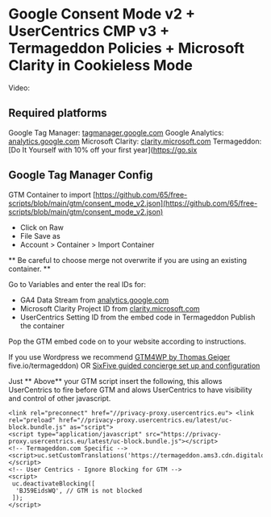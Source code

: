 # Google Consent Mode v2 + UserCentrics CMP v3 + Termageddon Policies + Microsoft Clarity in Cookieless Mode

Video: 

## Required platforms 
Google Tag Manager: [tagmanager.google.com](https://tagmanager.google.com)
Google Analytics: [analytics.google.com](https://analytics.google.com)
Microsoft Clarity: [clarity.microsoft.com](https://clarity.microsoft.com)
Termageddon: [Do It Yourself with 10% off your first year](https://go.six

## Google Tag Manager Config
GTM Container to import [https://github.com/65/free-scripts/blob/main/gtm/consent_mode_v2.json](https://github.com/65/free-scripts/blob/main/gtm/consent_mode_v2.json) 
- Click on Raw
- File Save as
- Account > Container > Import Container 

** Be careful to choose merge not overwrite if you are using an existing container. ** 

Go to Variables and enter the real IDs for: 
- GA4 Data Stream from [analytics.google.com](https://analytics.google.com) 
- Microsoft Clarity Project ID from [clarity.microsoft.com](https://clarity.microsoft.com) 
- UserCentrics Setting ID from the embed code in Termageddon 
Publish the container

Pop the GTM embed code on to your website according to instructions. 

If you use Wordpress we recommend [GTM4WP by Thomas Geiger](https://wordpress.org/plugins/duracelltomi-google-tag-manager/)
five.io/termageddon) OR [SixFive guided concierge set up and configuration](https://sixfive.io/products/wordpress/legals/)

Just ** Above** your GTM script insert the following, this allows UserCentrics to fire before GTM and alows UserCentrics to have visibility and control of other javascript. 
```
<link rel="preconnect" href="//privacy-proxy.usercentrics.eu"> <link rel="preload" href="//privacy-proxy.usercentrics.eu/latest/uc-block.bundle.js" as="script"> 
<script type="application/javascript" src="https://privacy-proxy.usercentrics.eu/latest/uc-block.bundle.js"></script>
<!-- Termageddon.com Specific -->
<script>uc.setCustomTranslations('https://termageddon.ams3.cdn.digitaloceanspaces.com/translations/');</script>
<!-- User Centrics - Ignore Blocking for GTM -->
<script>
 uc.deactivateBlocking([
  'BJ59EidsWQ', // GTM is not blocked
 ]);
</script>
```
